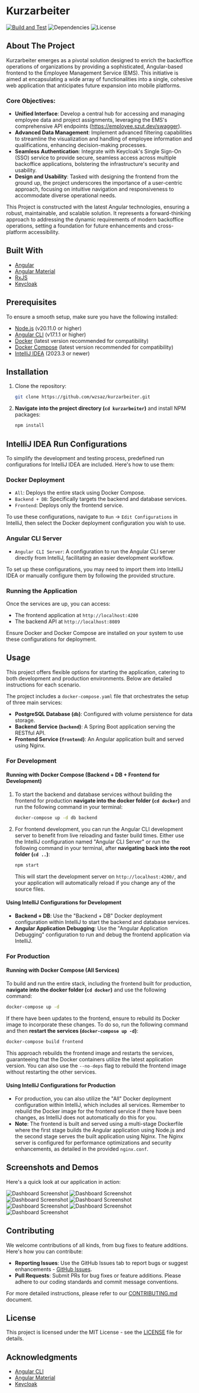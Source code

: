 # Kurzarbeiter

[![Build and Test](https://github.com/wzsaz/Kurzarbeiter/actions/workflows/pipeline-build-test.yml/badge.svg)](https://github.com/wzsaz/Kurzarbeiter/actions/workflows/pipeline-build-test.yml)
![Dependencies](https://img.shields.io/badge/dependencies-up%20to%20date-brightgreen)
![License](https://img.shields.io/badge/license-MIT-green)

## About The Project

Kurzarbeiter emerges as a pivotal solution designed to enrich the backoffice operations of organizations by providing a sophisticated, Angular-based frontend to the Employee Management Service (EMS). This initiative is aimed at encapsulating a wide array of functionalities into a single, cohesive web application that anticipates future expansion into mobile platforms.

### Core Objectives:

- **Unified Interface**: Develop a central hub for accessing and managing employee data and project assignments, leveraging the EMS's comprehensive API endpoints (https://employee.szut.dev/swagger).
- **Advanced Data Management**: Implement advanced filtering capabilities to streamline the visualization and handling of employee information and qualifications, enhancing decision-making processes.
- **Seamless Authentication**: Integrate with Keycloak's Single Sign-On (SSO) service to provide secure, seamless access across multiple backoffice applications, bolstering the infrastructure's security and usability.
- **Design and Usability**: Tasked with designing the frontend from the ground up, the project underscores the importance of a user-centric approach, focusing on intuitive navigation and responsiveness to accommodate diverse operational needs.

This Project is constructed with the latest Angular technologies, ensuring a robust, maintainable, and scalable solution. It represents a forward-thinking approach to addressing the dynamic requirements of modern backoffice operations, setting a foundation for future enhancements and cross-platform accessibility.

## Built With

- [Angular](https://angular.dev/)
- [Angular Material](https://material.angular.io/)
- [RxJS](https://rxjs.dev/)
- [Keycloak](https://www.keycloak.org/)

## Prerequisites

To ensure a smooth setup, make sure you have the following installed:

- [Node.js](https://nodejs.org/en/download) (v20.11.0 or higher)
- [Angular CLI](https://angular.io/cli) (v17.1.1 or higher)
- [Docker](https://docs.docker.com/get-docker/) (latest version recommended for compatibility)
- [Docker Compose](https://docs.docker.com/compose/install/) (latest version recommended for compatibility)
- [IntelliJ IDEA](https://www.jetbrains.com/de-de/idea/download/?section=windows) (2023.3 or newer)

## Installation

1. Clone the repository:

   ```bash
   git clone https://github.com/wzsaz/kurzarbeiter.git
   ```

2. **Navigate into the project directory (`cd kurzarbeiter`)** and install NPM packages:

    ```bash
   npm install
   ```

## IntelliJ IDEA Run Configurations

To simplify the development and testing process, predefined run configurations for IntelliJ IDEA are included. Here's how to use them:

### Docker Deployment

- `All`: Deploys the entire stack using Docker Compose.
- `Backend + DB`: Specifically targets the backend and database services.
- `Frontend`: Deploys only the frontend service.

To use these configurations, navigate to `Run` -> `Edit Configurations` in IntelliJ, then select the Docker deployment configuration you wish to use.

### Angular CLI Server

- `Angular CLI Server`: A configuration to run the Angular CLI server directly from IntelliJ, facilitating an easier development workflow.

To set up these configurations, you may need to import them into IntelliJ IDEA or manually configure them by following the provided structure.

### Running the Application

Once the services are up, you can access:

- The frontend application at `http://localhost:4200`
- The backend API at `http://localhost:8089`

Ensure Docker and Docker Compose are installed on your system to use these configurations for deployment.

## Usage

This project offers flexible options for starting the application, catering to both development and production environments. Below are detailed instructions for each scenario.

The project includes a `docker-compose.yaml` file that orchestrates the setup of three main services:

- **PostgreSQL Database (`db`)**: Configured with volume persistence for data storage.
- **Backend Service (`backend`)**: A Spring Boot application serving the RESTful API.
- **Frontend Service (`frontend`)**: An Angular application built and served using Nginx.


### For Development

#### Running with Docker Compose (Backend + DB + Frontend for Development)

1. To start the backend and database services without building the frontend for production **navigate into the docker folder (`cd docker`)** and run the following command in your terminal:

   ```bash
   docker-compose up -d db backend
   ```

2. For frontend development, you can run the Angular CLI development server to benefit from live reloading and faster build times. Either use the IntelliJ configuration named "Angular CLI Server" or run the following command in your terminal, after **navigating back into the root folder (`cd ..`)**:

   ```bash
   npm start
   ```

   This will start the development server on `http://localhost:4200/`, and your application will automatically reload if you change any of the source files.

#### Using IntelliJ Configurations for Development

- **Backend + DB**: Use the "Backend + DB" Docker deployment configuration within IntelliJ to start the backend and database services.
- **Angular Application Debugging**: Use the "Angular Application Debugging" configuration to run and debug the frontend application via IntelliJ.

### For Production

#### Running with Docker Compose (All Services)

To build and run the entire stack, including the frontend built for production, **navigate into the docker folder (`cd docker`)** and use the following command:

```bash
docker-compose up -d
```

If there have been updates to the frontend, ensure to rebuild its Docker image to incorporate these changes. To do so, run the following command and then **restart the services (`docker-compose up -d`)**:

```bash
docker-compose build frontend
```

This approach rebuilds the frontend image and restarts the services, guaranteeing that the Docker containers utilize the latest application version. You can also use the `--no-deps` flag to rebuild the frontend image without restarting the other services.

#### Using IntelliJ Configurations for Production

- For production, you can also utilize the "All" Docker deployment configuration within IntelliJ, which includes all services. Remember to rebuild the Docker image for the frontend service if there have been changes, as IntelliJ does not automatically do this for you.
- **Note**: The frontend is built and served using a multi-stage Dockerfile where the first stage builds the Angular application using Node.js and the second stage serves the built application using Nginx. The Nginx server is configured for performance optimizations and security enhancements, as detailed in the provided `nginx.conf`.

## Screenshots and Demos

Here's a quick look at our application in action:

![Dashboard Screenshot](/.github/assets/keycloak.png)
![Dashboard Screenshot](/.github/assets/home_v1.png)
![Dashboard Screenshot](/.github/assets/view_v1.png)
![Dashboard Screenshot](/.github/assets/view_v2.png)
![Dashboard Screenshot](/.github/assets/view_v3.png)
![Dashboard Screenshot](/.github/assets/editor_v1.png)
![Dashboard Screenshot](/.github/assets/editor_v2.png)

## Contributing

We welcome contributions of all kinds, from bug fixes to feature additions. Here's how you can contribute:

- **Reporting Issues**: Use the GitHub Issues tab to report bugs or suggest enhancements - [GitHub Issues](https://github.com/wzsaz/kurzarbeiter/issues).
- **Pull Requests**: Submit PRs for bug fixes or feature additions. Please adhere to our coding standards and commit message conventions.

For more detailed instructions, please refer to our [CONTRIBUTING.md](CONTRIBUTING.md) document.

## License

This project is licensed under the MIT License - see the [LICENSE](https://github.com/wzsaz/Kurzarbeiter/blob/master/LICENSE) file for details.

## Acknowledgments

- [Angular CLI](https://github.com/angular/angular-cli)
- [Angular Material](https://material.angular.io/)
- [Keycloak](https://www.keycloak.org/)
